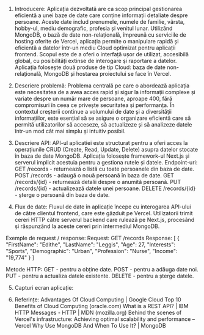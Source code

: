 1.	Introducere: 
Aplicația dezvoltată are ca scop principal gestionarea eficientă a unei baze de date care conține informații detaliate despre persoane. Aceste date includ prenumele, numele de familie, vârsta, hobby-ul, mediu demografic, profesia și venitul lunar. Utilizând MongoDB, o bază de date non-relațională, împreună cu serviciile de hosting oferite de Vercel, aplicația permite o manipulare rapidă și eficientă a datelor într-un mediu Cloud optimizat pentru aplicații frontend. Scopul este de a oferi o interfață ușor de utilizat, accesibilă global, cu posibilități extinse de interogare și raportare a datelor. Aplicația folosește două produse de tip Cloud: baza de date non-relațională, MongoDB și hostarea proiectului se face în Vercel.

2.  Descriere problemă: 
Problema centrală pe care o abordează aplicația este necesitatea de a avea acces rapid și sigur la informații complexe și variate despre un număr mare de persoane, aproape 400, fără compromisuri în ceea ce privește securitatea și performanța. În contextul creșterii continue a volumului de date și a diversității informațiilor, este esențial să se asigure o organizare eficientă care să permită utilizatorilor să acceseze, să actualizeze și să analizeze datele într-un mod cât mai simplu și intuitiv posibil.

3. Descriere API:
API-ul aplicatiei este structurat pentru a oferi acces la operațiunile CRUD (Create, Read, Update, Delete) asupra datelor stocate în baza de date MongoDB. Aplicația folosește framework-ul Next.js și serverul implicit acestuia pentru a gestiona rutele și datele.
Endpoint-uri:
GET /records - returnează o listă cu toate persoanele din baza de date.
POST /records - adaugă o nouă persoană în baza de date.
GET /records/{id} - returnează detalii despre o anumită persoană.
PUT /records/{id} - actualizează datele unei persoane.
DELETE /records/{id} - șterge o persoană din baza de date.

4. Flux de date:
Fluxul de date în aplicație începe cu interogarea API-ului de către clientul frontend, care este găzduit pe Vercel. Utilizatorii trimit cereri HTTP către serverul backend care rulează pe Next.js, procesând și răspunzând la aceste cereri prin intermediul MongoDB.

Exemple de request / response:
Request: GET /records
Response:
[
  {
    "FirstName": "Edithe",
    "LastName": "Leggis",
    "Age": 27,
    "Interests": "Sports",
    "Demographic": "Urban",
    "Profession": "Nurse",
    "Income": "19,774"
  }
]

Metode HTTP:
GET - pentru a obține date.
POST - pentru a adăuga date noi.
PUT - pentru a actualiza datele existente.
DELETE - pentru a șterge datele.

5. Capturi ecran aplicație:
  

6. Referințe:
Advantages Of Cloud Computing  |  Google Cloud
Top 10 Benefits of Cloud Computing (oracle.com)
What is a REST API? | IBM
HTTP Messages - HTTP | MDN (mozilla.org)
Behind the scenes of Vercel's infrastructure: Achieving optimal scalability and performance – Vercel
Why Use MongoDB And When To Use It? | MongoDB

